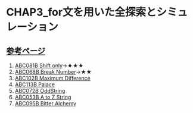 # CHAP3_for文を用いた全探索とシミュレーション

[参考ページ](https://t.ly/O5nNe)
---
1. [ABC081B Shift only](https://atcoder.jp/contests/abc081/tasks/abc081_b)→★★★
1. [ABC068B Break Number](https://atcoder.jp/contests/abc068/tasks/abc068_b)→★★
1. [ABC102B Maximum Difference](https://atcoder.jp/contests/abc102/tasks/abc102_b)
1. [ABC113B Palace](https://atcoder.jp/contests/abc113/tasks/abc113_b)
1. [ABC072B OddString](https://atcoder.jp/contests/abc072/tasks/abc072_b)
1. [ABC053B A to Z String](https://atcoder.jp/contests/abc053/tasks/abc053_b)
1. [ABC095B Bitter Alchemy](https://atcoder.jp/contests/abc095/tasks/abc095_b)
